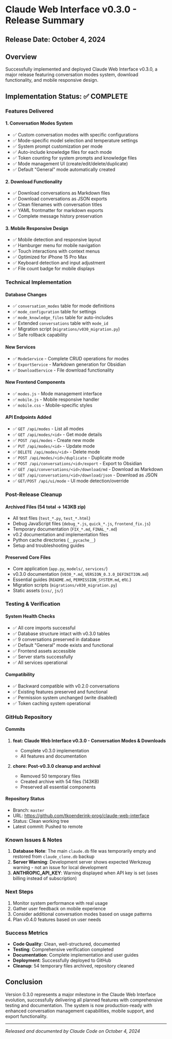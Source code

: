 # Claude Web Interface v0.3.0 - Release Summary

## Release Date: October 4, 2024

## Overview
Successfully implemented and deployed Claude Web Interface v0.3.0, a major release featuring conversation modes system, download functionality, and mobile responsive design.

## Implementation Status: ✅ COMPLETE

### Features Delivered

#### 1. Conversation Modes System
- ✅ Custom conversation modes with specific configurations
- ✅ Mode-specific model selection and temperature settings
- ✅ System prompt customization per mode
- ✅ Auto-include knowledge files for each mode
- ✅ Token counting for system prompts and knowledge files
- ✅ Mode management UI (create/edit/delete/duplicate)
- ✅ Default "General" mode automatically created

#### 2. Download Functionality
- ✅ Download conversations as Markdown files
- ✅ Download conversations as JSON exports
- ✅ Clean filenames with conversation titles
- ✅ YAML frontmatter for markdown exports
- ✅ Complete message history preservation

#### 3. Mobile Responsive Design
- ✅ Mobile detection and responsive layout
- ✅ Hamburger menu for mobile navigation
- ✅ Touch interactions with context menus
- ✅ Optimized for iPhone 15 Pro Max
- ✅ Keyboard detection and input adjustment
- ✅ File count badge for mobile displays

### Technical Implementation

#### Database Changes
- ✅ `conversation_modes` table for mode definitions
- ✅ `mode_configuration` table for settings
- ✅ `mode_knowledge_files` table for auto-includes
- ✅ Extended `conversations` table with `mode_id`
- ✅ Migration script (`migrations/v030_migration.py`)
- ✅ Safe rollback capability

#### New Services
- ✅ `ModeService` - Complete CRUD operations for modes
- ✅ `ExportService` - Markdown generation for Obsidian
- ✅ `DownloadService` - File download functionality

#### New Frontend Components
- ✅ `modes.js` - Mode management interface
- ✅ `mobile.js` - Mobile responsive handler
- ✅ `mobile.css` - Mobile-specific styles

#### API Endpoints Added
- ✅ `GET /api/modes` - List all modes
- ✅ `GET /api/modes/<id>` - Get mode details
- ✅ `POST /api/modes` - Create new mode
- ✅ `PUT /api/modes/<id>` - Update mode
- ✅ `DELETE /api/modes/<id>` - Delete mode
- ✅ `POST /api/modes/<id>/duplicate` - Duplicate mode
- ✅ `POST /api/conversations/<id>/export` - Export to Obsidian
- ✅ `GET /api/conversations/<id>/download/md` - Download as Markdown
- ✅ `GET /api/conversations/<id>/download/json` - Download as JSON
- ✅ `GET/POST /api/ui/mode` - UI mode detection/override

### Post-Release Cleanup

#### Archived Files (54 total → 143KB zip)
- All test files (`test_*.py`, `test_*.html`)
- Debug JavaScript files (`debug_*.js`, `quick_*.js`, `frontend_fix.js`)
- Temporary documentation (`FIX_*.md`, `FINAL_*.md`)
- v0.2 documentation and implementation files
- Python cache directories (`__pycache__`)
- Setup and troubleshooting guides

#### Preserved Core Files
- Core application (`app.py`, `models/`, `services/`)
- v0.3.0 documentation (`V030_*.md`, `VERSION_0.3.0_DEFINITION.md`)
- Essential guides (`README.md`, `PERMISSION_SYSTEM.md`, etc.)
- Migration scripts (`migrations/v030_migration.py`)
- Static assets (`css/`, `js/`)

### Testing & Verification

#### System Health Checks
- ✅ All core imports successful
- ✅ Database structure intact with v0.3.0 tables
- ✅ 9 conversations preserved in database
- ✅ Default "General" mode exists and functional
- ✅ Frontend assets accessible
- ✅ Server starts successfully
- ✅ All services operational

#### Compatibility
- ✅ Backward compatible with v0.2.0 conversations
- ✅ Existing features preserved and functional
- ✅ Permission system unchanged (write disabled)
- ✅ Token caching system operational

### GitHub Repository

#### Commits
1. **feat: Claude Web Interface v0.3.0 - Conversation Modes & Downloads**
   - Complete v0.3.0 implementation
   - All features and documentation

2. **chore: Post-v0.3.0 cleanup and archival**
   - Removed 50 temporary files
   - Created archive with 54 files (143KB)
   - Preserved all essential components

#### Repository Status
- Branch: `master`
- URL: https://github.com/tkoenderink-prog/claude-web-interface
- Status: Clean working tree
- Latest commit: Pushed to remote

### Known Issues & Notes

1. **Database Note**: The main `claude.db` file was temporarily empty and restored from `claude_clone.db` backup
2. **Server Warning**: Development server shows expected Werkzeug warning - not an issue for local development
3. **ANTHROPIC_API_KEY**: Warning displayed when API key is set (uses billing instead of subscription)

### Next Steps

1. Monitor system performance with real usage
2. Gather user feedback on mobile experience
3. Consider additional conversation modes based on usage patterns
4. Plan v0.4.0 features based on user needs

### Success Metrics

- **Code Quality**: Clean, well-structured, documented
- **Testing**: Comprehensive verification completed
- **Documentation**: Complete implementation and user guides
- **Deployment**: Successfully deployed to GitHub
- **Cleanup**: 54 temporary files archived, repository cleaned

## Conclusion

Version 0.3.0 represents a major milestone in the Claude Web Interface evolution, successfully delivering all planned features with comprehensive testing and documentation. The system is now production-ready with enhanced conversation management capabilities, mobile support, and export functionality.

---

*Released and documented by Claude Code on October 4, 2024*